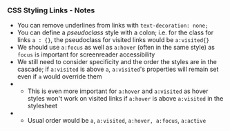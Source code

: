 ### CSS Styling Links - Notes
- You can remove underlines from links with `text-decoration: none;`
- You can define a *pseudoclass* style with a colon; i.e. for the class for links `a : {}`, the pseudoclass for visited links would be `a:visited{}`
- We should use `a:focus` as well as `a:hover` (often in the same style) as `focus` is important for screenreader accessibility
- We still need to consider specificity and the order the styles are in the cascade; if `a:visited` is above `a`, `a:visited`'s properties will remain set even if `a` would override them
- - This is even more important for `a:hover` and `a:visited` as hover styles won't work on visited links if `a:hover` is above `a:visited` in the stylesheet
- - Usual order would be `a`, `a:visited`, `a:hover, a:focus`, `a:active`